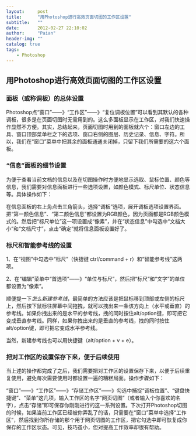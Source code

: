 ```yaml
---
layout:     post
title:      "用Photoshop进行高效页面切图的工作区设置"
subtitle:   ""
date:       2012-02-27 22:10:02
author:     "Paian"
header-img: ""
catalog: true
tags:
    - Photoshop
---
```


## 用Photoshop进行高效页面切图的工作区设置

### 面板（或称调板）的总体设置

Photoshop点“窗口”——》“工作区”——》“复位调板位置”可以看到其默认的各种调板，很多是在页面切图时无需用到的。这么多面板显示在工作区，对我们快速操作显然不方便。其实，总结起来，页面切图时用到的面板就六个：窗口左边的工具、窗口顶部菜单栏之下的选项、窗口右侧的图层、历史记录、信息、字符。所以，我们在“窗口”菜单中把其余的面板通通关闭掉，只留下我们所需要的这六个面板。

### “信息”面板的细节设置

为便于查看当前文档的信息以及在切图操作时方便地显示选取、鼠标位置、颜色等信息，我们需要对信息面板进行一些选项设置，如颜色模式、标尺单位、状态信息等。具体操作如下：

在信息面板的右上角点击三角箭头，选择“调板”选项，展开调板选项设置界面。把“第一颜色信息”、“第二颜色信息”都设置为RGB颜色，因为页面都是RGB颜色模式的。然后把“标尺单位”这一项设置成“像素”，并在“状态信息”中勾选中“文档大小”和“文档尺寸”，点击“确定”就将信息面板设置好了。

### 标尺和智能参考线的设置

1、在“视图”中勾选中“标尺”（快捷键 ctrl/command + r）和“智能参考线”这两项。

2、在“编辑”菜单中“首选项”——》“单位与标尺”，然后把“标尺”和“文字”的单位都设置为“像素”。

顺便提一下*怎么新建参考线*，最简单的方法应该是把鼠标移到顶部或左侧的标尺上，然后按下鼠标往屏幕中间拖拽，就可以拽出来一条该方向上（水平或垂直）的参考线。如果你拽出来的是水平的参考线，拽的同时按住alt/option键，即可把它变成垂直参考线。同样，如果你拽出来的是垂直的参考线，拽的同时按住alt/option键，即可把它变成水平参考线。

当然，新建参考线也可以用快捷键（alt/option + v + e）。

### 把对工作区的设置保存下来，便于后续使用

当上述的操作都完成了之后，我们需要把对工作区的设置保存下来，以便于后续重复使用，避免每次需要使用时都设置一遍的糟糕局面。操作步骤如下：

“窗口”——》“工作区”——》“存储工作区”——》勾选中捕捉“调板位置”、“键盘快捷键”、“菜单”这几项，输入工作区的名字“网页切图”（或者输入个你喜欢的名字），点击“存储”即可保存你刚刚进行的这一系列设置。下次打开Photoshop切图的时候，如果当前工作区已经被你弄乱了的话，只需要在“窗口”菜单中选择“工作区”，然后找到你所存储的那个用于网页切图的工作区，把它勾选中即可恢复成你保存的工作区状态。可见，技巧虽小，但对提高工作效率却很有帮助。

